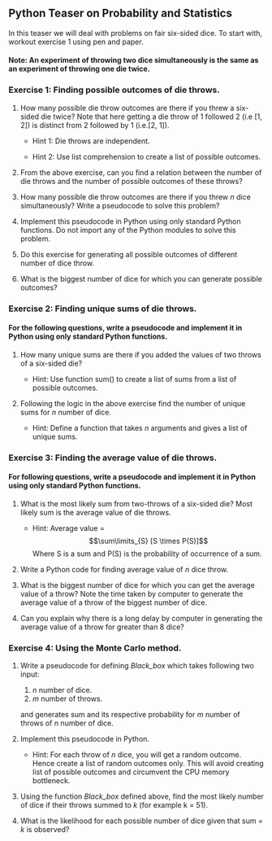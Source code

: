
## Python Teaser on Probability and Statistics 

In this teaser we will deal with problems on fair six-sided dice. To start with, workout exercise 1 using pen and paper.

#### Note: An experiment of throwing two dice simultaneously is the same as an experiment of throwing one die twice.

### Exercise 1: Finding possible outcomes of die throws.

1. How many possible die throw outcomes are there if you threw a six-sided die twice? Note that here getting a die throw of 1 followed 2 (i.e [1, 2]) is distinct from 2 followed by 1 (i.e.[2, 1]).

   * Hint 1: Die throws are independent.

   * Hint 2: Use list comprehension to create a list of possible outcomes.

2. From the above exercise, can you find a relation between the number of die throws and the number of possible outcomes of these throws?

3. How many possible die throw outcomes are there if you threw *n* dice simultaneously? Write a pseudocode to solve this problem?

4. Implement this pseudocode in Python using only standard Python functions. Do not import any of the Python modules to solve this problem. 

5. Do this exercise for generating all possible outcomes of different number of dice throw. 

6. What is the biggest number of dice for which you can generate possible outcomes?

### Exercise 2: Finding unique sums of die throws.

#### For the following questions, write a pseudocode and implement it in Python using only standard Python functions. 

1. How many unique sums are there if you added the values of two throws of a six-sided die?

   * Hint: Use function sum() to create a list of sums from a list of possible outcomes.

2. Following the logic in the above exercise find the number of unique sums for *n* number of dice.

   * Hint: Define a function that takes *n* arguments and gives a list of unique sums.

### Exercise 3: Finding the average value of die throws.


#### For following questions, write a pseudocode and implement it in Python using only standard Python functions. 

1. What is the most likely sum from two-throws of a six-sided die? Most likely sum is the average value of die throws.

   * Hint: Average value = $$\sum\limits_{S} [S \times P(S)]$$
        Where S is a sum and P(S) is the probability of occurrence of a sum.

2. Write a Python code for finding average value of *n* dice throw.

3. What is the biggest number of dice for which you can get the average value of a throw? Note the time taken by computer to generate the average value of a throw of the biggest number of dice.

4. Can you explain why there is a long delay by computer in generating the average value of a throw for greater than 8 dice? 

### Exercise 4: Using the Monte Carlo method.

1. Write a pseudocode for defining *Black_box* which takes following two input:
    1. *n* number of dice.
    2. *m* number of throws.

   and generates sum and its respective probability for *m* number of throws of *n* number of dice.
    
2. Implement this pseudocode in Python. 

   * Hint: For each throw of *n* dice, you will get a random outcome. Hence create a list of random outcomes only. This will avoid creating list of possible outcomes and circumvent the CPU memory bottleneck.

3. Using the function *Black_box* defined above, find the most likely number of dice if their throws summed to *k* (for example k = 51). 

4. What is the likelihood for each possible number of dice given that sum = *k* is observed? 




    
